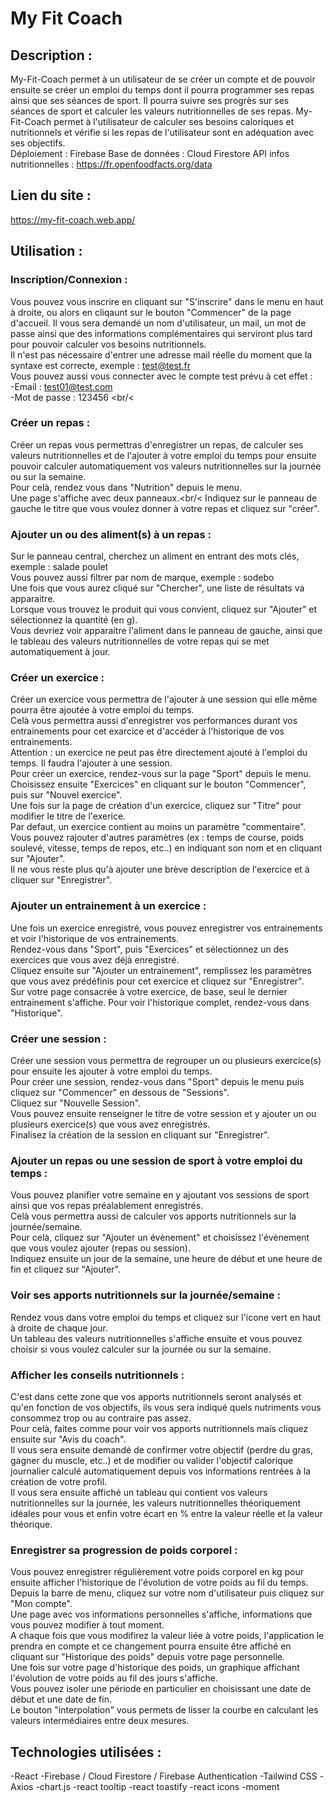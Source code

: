 # My Fit Coach

## Description :
My-Fit-Coach permet à un utilisateur de se créer un compte et de pouvoir ensuite se créer un emploi du temps
dont il pourra programmer ses repas ainsi que ses séances de sport. Il pourra suivre ses progrès sur ses séances
de sport et calculer les valeurs nutritionnelles de ses repas. My-Fit-Coach permet à l'utilisateur de calculer
ses besoins caloriques et nutritionnels et vérifie si les repas de l'utilisateur sont en adéquation avec ses
objectifs.<br/>
Déploiement : Firebase
Base de données : Cloud Firestore
API infos nutritionnelles : https://fr.openfoodfacts.org/data

## Lien du site : 
https://my-fit-coach.web.app/

## Utilisation :
### Inscription/Connexion :
Vous pouvez vous inscrire en cliquant sur "S'inscrire" dans le menu en haut à droite, ou alors en cliqaunt sur le bouton "Commencer" de la page d'accueil.
Il vous sera demandé un nom d'utilisateur, un mail, un mot de passe ainsi que des informations complémentaires qui serviront plus tard pour pouvoir calculer
vos besoins nutritionnels.<br/>
Il n'est pas nécessaire d'entrer une adresse mail réelle du moment que la syntaxe est correcte, exemple : test@test.fr<br/>
Vous pouvez aussi vous connecter avec le compte test prévu à cet effet :<br/>
-Email : test01@test.com <br/>
-Mot de passe : 123456 <br/<

### Créer un repas :
Créer un repas vous permettras d'enregistrer un repas, de calculer ses valeurs nutritionnelles et de l'ajouter à votre emploi du temps pour ensuite pouvoir
calculer automatiquement vos valeurs nutritionnelles sur la journée ou sur la semaine.<br/>
Pour celà, rendez vous dans "Nutrition" depuis le menu.<br/>
Une page s'affiche avec deux panneaux.<br/<
Indiquez sur le panneau de gauche le titre que vous voulez donner à votre repas et cliquez sur "créer".<br/>

### Ajouter un ou des aliment(s) à un repas :
Sur le panneau central, cherchez un aliment en entrant des mots clés, exemple : salade poulet<br/>
Vous pouvez aussi filtrer par nom de marque, exemple : sodebo<br/>
Une fois que vous aurez cliqué sur "Chercher", une liste de résultats va apparaitre.<br/>
Lorsque vous trouvez le produit qui vous convient, cliquez sur "Ajouter" et sélectionnez la quantité (en g).<br/>
Vous devriez voir apparaitre l'aliment dans le panneau de gauche, ainsi que le tableau des valeurs nutritionnelles de votre repas qui se met automatiquement
à jour.<br/>

### Créer un exercice :
Créer un exercice vous permettra de l'ajouter à une session qui elle même pourra être ajoutée à votre emploi du temps.<br/>
Celà vous permettra aussi d'enregistrer vos performances durant vos entrainements pour cet exarcice et d'accéder à l'historique de vos entrainements.<br/>
Attention : un exercice ne peut pas être directement ajouté à l'emploi du temps. Il faudra l'ajouter à une session.<br/>
Pour créer un exercice, rendez-vous sur la page "Sport" depuis le menu.<br/>
Choisissez ensuite "Exercices" en cliquant sur le bouton "Commencer", puis sur "Nouvel exercice".<br/>
Une fois sur la page de création d'un exercice, cliquez sur "Titre" pour modifier le titre de l'exerice.<br/>
Par defaut, un exercice contient au moins un paramètre "commentaire".<br/>
Vous pouvez rajouter d'autres paramètres (ex : temps de course, poids soulevé, vitesse, temps de repos, etc..) en indiquant son nom et en cliquant sur "Ajouter".<br/>
Il ne vous reste plus qu'à ajouter une brève description de l'exercice et à cliquer sur "Enregistrer".<br/>

### Ajouter un entrainement à un exercice :
Une fois un exercice enregistré, vous pouvez enregistrer vos entrainements et voir l'historique de vos entrainements.<br/>
Rendez-vous dans "Sport", puis "Exercices" et sélectionnez un des exercices que vous avez déjà enregistré.<br/>
Cliquez ensuite sur "Ajouter un entrainement", remplissez les paramètres que vous avez prédéfinis pour cet exercice et cliquez sur "Enregistrer".<br/>
Sur votre page consacrée à votre exercice, de base, seul le dernier entrainement s'affiche. Pour voir l'historique complet, rendez-vous dans "Historique".<br/>

### Créer une session :
Créer une session vous permettra de regrouper un ou plusieurs exercice(s) pour ensuite les ajouter à votre emploi du temps.<br/>
Pour créer une session, rendez-vous dans "Sport" depuis le menu puis cliquez sur "Commencer" en dessous de "Sessions".<br/>
Cliquez sur "Nouvelle Session".<br/>
Vous pouvez ensuite renseigner le titre de votre session et y ajouter un ou plusieurs exercice(s) que vous avez enregistrés.<br/>
Finalisez la création de la session en cliquant sur "Enregistrer".<br/>

### Ajouter un repas ou une session de sport à votre emploi du temps :
Vous pouvez planifier votre semaine en y ajoutant vos sessions de sport ainsi que vos repas préalablement enregistrés.<br/>
Celà vous permettra aussi de calculer vos apports nutritionnels sur la journée/semaine.<br/>
Pour celà, cliquez sur "Ajouter un évènement" et choisissez l'évènement que vous voulez ajouter (repas ou session).<br/>
Indiquez ensuite un jour de la semaine, une heure de début et une heure de fin et cliquez sur "Ajouter".<br/>

### Voir ses apports nutritionnels sur la journée/semaine :
Rendez vous dans votre emploi du temps et cliquez sur l'icone vert en haut à droite de chaque jour.<br/>
Un tableau des valeurs nutritionnelles s'affiche ensuite et vous pouvez choisir si vous voulez calculer sur la journée ou sur la semaine.<br/>

### Afficher les conseils nutritionnels :
C'est dans cette zone que vos apports nutritionnels seront analysés et  qu'en fonction de vos objectifs, ils vous sera indiqué quels nutriments vous consommez 
trop ou au contraire pas assez.<br/>
Pour celà, faites comme pour voir vos apports nutritionnels mais cliquez ensuite sur "Avis du coach".<br/>
Il vous sera ensuite demandé de confirmer votre objectif (perdre du gras, gagner du muscle, etc..) et de modifier ou valider l'objectif calorique journalier
calculé automatiquement depuis vos informations rentrées à la création de votre profil.<br/>
Il vous sera ensuite affiché un tableau qui contient vos valeurs nutritionnelles sur la journée, les valeurs nutritionnelles théoriquement idéales pour vous et
enfin votre écart en % entre la valeur réelle et la valeur théorique.<br/>

### Enregistrer sa progression de poids corporel :
Vous pouvez enregistrer régulièrement votre poids corporel en kg pour ensuite afficher l'historique de l'évolution de votre poids au fil du temps.<br/>
Depuis la barre de menu, cliquez sur votre nom d'utilisateur puis cliquez sur "Mon compte".<br/>
Une page avec vos informations personnelles s'affiche, informations que vous pouvez modifier à tout moment.<br/>
A chaque fois que vous modifirez la valeur liée à votre poids, l'application le prendra en compte et ce changement pourra ensuite être affiché en cliquant
sur "Historique des poids" depuis votre page personnelle.<br/>
Une fois sur votre page d'historique des poids, un graphique affichant l'évolution de votre poids au fil des jours s'affiche.<br/>
Vous pouvez isoler une période en particulier en choisissant une date de début et une date de fin.<br/>
Le bouton "interpolation" vous permets de lisser la courbe en calculant les valeurs intermédiaires entre deux mesures.<br/>

## Technologies utilisées :
-React
-Firebase / Cloud Firestore / Firebase Authentication
-Tailwind CSS
-Axios
-chart.js
-react tooltip
-react toastify
-react icons
-moment
